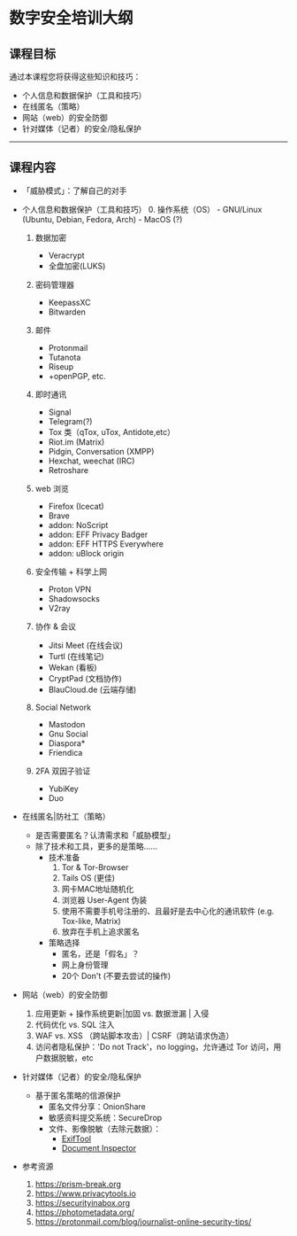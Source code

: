 # 数字安全培训大纲

## 课程目标
通过本课程您将获得这些知识和技巧：

- 个人信息和数据保护（工具和技巧）
- 在线匿名（策略）
- 网站（web）的安全防御
- 针对媒体（记者）的安全/隐私保护

***

## 课程内容
- 「威胁模式」：了解自己的对手
- 个人信息和数据保护（工具和技巧）
	0. 操作系统（OS）
		- GNU/Linux (Ubuntu, Debian, Fedora, Arch)
		- MacOS (?)

	1. 数据加密
		- Veracrypt
		- 全盘加密(LUKS)

	2. 密码管理器
		- KeepassXC
		- Bitwarden

	3. 邮件
		- Protonmail
		- Tutanota
		- Riseup
		- +openPGP, etc.

	4. 即时通讯
		- Signal
		- Telegram(?)
		- Tox 类（qTox, uTox, Antidote,etc）
		- Riot.im (Matrix)
		- Pidgin, Conversation (XMPP)
		- Hexchat, weechat (IRC)
		- Retroshare

	5. web 浏览
		- Firefox (Icecat)
		- Brave
		- addon: NoScript
		- addon: EFF Privacy Badger
		- addon: EFF HTTPS Everywhere
		- addon: uBlock origin

	6. 安全传输 + 科学上网
		- Proton VPN
		- Shadowsocks
		- V2ray

	7. 协作 & 会议
		- Jitsi Meet (在线会议)
		- Turtl (在线笔记)
		- Wekan (看板)
		- CryptPad (文档协作)
		- BlauCloud.de (云端存储)

	8. Social Network
		- Mastodon
		- Gnu Social
		- Diaspora*
		- Friendica

	9. 2FA 双因子验证
		- YubiKey
		- Duo

- 在线匿名|防社工（策略）
	- 是否需要匿名？认清需求和「威胁模型」
	- 除了技术和工具，更多的是策略……
		- 技术准备
			1. Tor & Tor-Browser
			2. Tails OS (更佳)
			3. 网卡MAC地址随机化
			4. 浏览器 User-Agent 伪装
			5. 使用不需要手机号注册的、且最好是去中心化的通讯软件 (e.g. Tox-like, Matrix)
			6. 放弃在手机上追求匿名
		- 策略选择
			- 匿名，还是「假名」？
			- 网上身份管理
			- 20个 Don't (不要去尝试的操作)


- 网站（web）的安全防御
	1. 应用更新 + 操作系统更新|加固 vs. 数据泄漏 | 入侵
	2. 代码优化 vs. SQL 注入
	3. WAF vs. XSS （跨站脚本攻击）| CSRF（跨站请求伪造）
	4. 访问者隐私保护：'Do not Track'，no logging，允许通过 Tor 访问，用户数据脱敏，etc

- 针对媒体（记者）的安全/隐私保护
	- 基于匿名策略的信源保护
		- 匿名文件分享：OnionShare
		- 敏感资料提交系统：SecureDrop
		- 文件、影像脱敏（去除元数据）：
			- [ExifTool](https://sno.phy.queensu.ca/~phil/exiftool/)
			- [Document Inspector](https://docs.microsoft.com/en-us/office/vba/Library-Reference/Concepts/using-the-document-inspector)

- 参考资源
	1. https://prism-break.org
	2. https://www.privacytools.io
	3. https://securityinabox.org
	4. https://photometadata.org/
	5. https://protonmail.com/blog/journalist-online-security-tips/


